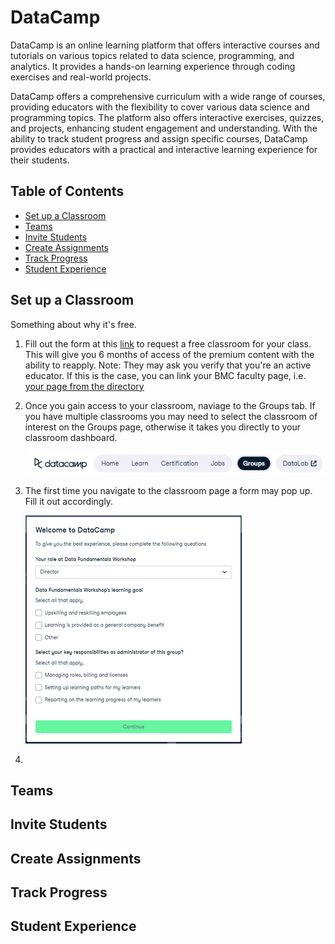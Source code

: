 # DataCamp

DataCamp is an online learning platform that offers interactive courses and tutorials on various topics related to data science, programming, and analytics. It provides a hands-on learning experience through coding exercises and real-world projects.

DataCamp offers a comprehensive curriculum with a wide range of courses, providing educators with the flexibility to cover various data science and programming topics. The platform also offers interactive exercises, quizzes, and projects, enhancing student engagement and understanding. With the ability to track student progress and assign specific courses, DataCamp provides educators with a practical and interactive learning experience for their students.

## Table of Contents
- [Set up a Classroom](#set-up-a-classroom)
- [Teams](#teams)
- [Invite Students](#invite-students)
- [Create Assignments](#create-assignments)
- [Track Progress](#track-progress)
- [Student Experience](#student-experience)

## Set up a Classroom
Something about why it's free. 
1. Fill out the form at this [link](https://www.datacamp.com/universities#classroom-form) to request a free classroom for your class. This will give you 6 months of access of the premium content with the ability to reapply. 
    Note: They may ask you verify that you're an active educator. If this is the case, you can link your BMC faculty page, i.e. [your page from the directory](https://www.brynmawr.edu/inside/people)
2. Once you gain access to your classroom, naviage to the Groups tab. If you have multiple classrooms you may need to select the classroom of interest on the Groups page, otherwise it takes you directly to your classroom dashboard. 

    ![Data Camp Tool Bar](img/toolbar.png)

3. The first time you navigate to the classroom page a form may pop up. Fill it out accordingly. 

    ![Welcome Form](img/welcome_form.png)

4. 


## Teams

## Invite Students

## Create Assignments

## Track Progress 

## Student Experience